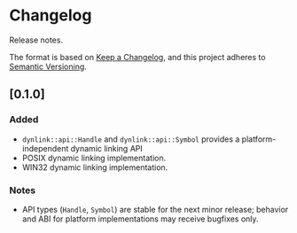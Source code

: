 # Changelog

Release notes.

The format is based on [Keep a Changelog](https://keepachangelog.com/en/1.0.0/),
and this project adheres to [Semantic Versioning](https://semver.org/spec/v2.0.0.html).

## [0.1.0]
### Added
- `dynlink::api::Handle` and `dynlink::api::Symbol` provides a platform-independent dynamic linking API
- POSIX dynamic linking implementation.
- WIN32 dynamic linking implementation.

### Notes
- API types (`Handle`, `Symbol`) are stable for the next minor release;
behavior and ABI for platform implementations may receive bugfixes only.
